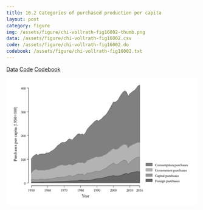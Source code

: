 ```yaml
---
title: 16.2 Categories of purchased production per capita
layout: post
category: figure
img: /assets/figure/chi-vollrath-fig16002-thumb.png
data: /assets/figure/chi-vollrath-fig16002.csv
code: /assets/figure/chi-vollrath-fig16002.do
codebook: /assets/figure/chi-vollrath-fig16002.txt
---
```


[Data](/assets/figure/chi-vollrath-fig16002.csv) [Code](/assets/figure/chi-vollrath-fig16002.do) [Codebook](/assets/figure/chi-vollrath-fig16002.txt)

![16.2 Categories of purchased production per capita](/assets/figure/chi-vollrath-fig16002.png)

